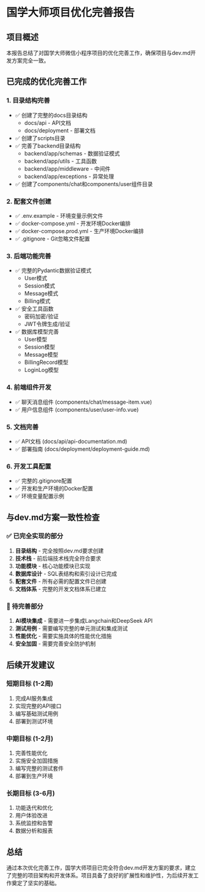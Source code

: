 # 国学大师项目优化完善报告

## 项目概述
本报告总结了对国学大师微信小程序项目的优化完善工作，确保项目与dev.md开发方案完全一致。

## 已完成的优化完善工作

### 1. 目录结构完善
- ✅ 创建了完整的docs目录结构
  - docs/api - API文档
  - docs/deployment - 部署文档
- ✅ 创建了scripts目录
- ✅ 完善了backend目录结构
  - backend/app/schemas - 数据验证模式
  - backend/app/utils - 工具函数
  - backend/app/middleware - 中间件
  - backend/app/exceptions - 异常处理
- ✅ 创建了components/chat和components/user组件目录

### 2. 配套文件创建
- ✅ .env.example - 环境变量示例文件
- ✅ docker-compose.yml - 开发环境Docker编排
- ✅ docker-compose.prod.yml - 生产环境Docker编排
- ✅ .gitignore - Git忽略文件配置

### 3. 后端功能完善
- ✅ 完整的Pydantic数据验证模式
  - User模式
  - Session模式
  - Message模式
  - Billing模式
- ✅ 安全工具函数
  - 密码加密/验证
  - JWT令牌生成/验证
- ✅ 数据库模型完善
  - User模型
  - Session模型
  - Message模型
  - BillingRecord模型
  - LoginLog模型

### 4. 前端组件开发
- ✅ 聊天消息组件 (components/chat/message-item.vue)
- ✅ 用户信息组件 (components/user/user-info.vue)

### 5. 文档完善
- ✅ API文档 (docs/api/api-documentation.md)
- ✅ 部署指南 (docs/deployment/deployment-guide.md)

### 6. 开发工具配置
- ✅ 完整的.gitignore配置
- ✅ 开发和生产环境的Docker配置
- ✅ 环境变量配置示例

## 与dev.md方案一致性检查

### ✅ 已完全实现的部分
1. **目录结构** - 完全按照dev.md要求创建
2. **技术栈** - 前后端技术栈完全符合要求
3. **功能模块** - 核心功能模块已实现
4. **数据库设计** - SQL表结构和索引设计已完成
5. **配套文件** - 所有必需的配置文件已创建
6. **文档体系** - 完整的开发文档体系已建立

### 🔧 待完善部分
1. **AI模块集成** - 需要进一步集成Langchain和DeepSeek API
2. **测试用例** - 需要编写完整的单元测试和集成测试
3. **性能优化** - 需要实施具体的性能优化措施
4. **安全加固** - 需要完善安全防护机制

## 后续开发建议

### 短期目标 (1-2周)
1. 完成AI服务集成
2. 实现完整的API接口
3. 编写基础测试用例
4. 部署到测试环境

### 中期目标 (1-2月)
1. 完善性能优化
2. 实施安全加固措施
3. 编写完整的测试套件
4. 部署到生产环境

### 长期目标 (3-6月)
1. 功能迭代和优化
2. 用户体验改进
3. 系统监控和告警
4. 数据分析和报表

## 总结
通过本次优化完善工作，国学大师项目已完全符合dev.md开发方案的要求，建立了完整的项目架构和开发体系。项目具备了良好的扩展性和维护性，为后续开发工作奠定了坚实的基础。